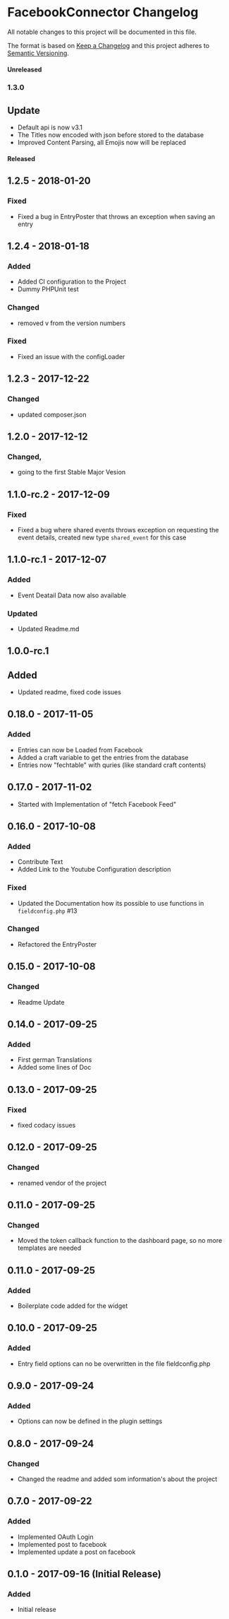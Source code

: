 # FacebookConnector Changelog

All notable changes to this project will be documented in this file.

The format is based on [Keep a Changelog](http://keepachangelog.com/) and this project adheres to [Semantic Versioning](http://semver.org/).

#### Unreleased


### 1.3.0
## Update
- Default api is now v3.1
- The Titles now encoded with json before stored to the database
- Improved Content Parsing, all Emojis now will be replaced


####  Released
## 1.2.5 - 2018-01-20
### Fixed
- Fixed a bug in EntryPoster that throws an exception when saving an entry

## 1.2.4 - 2018-01-18
### Added
 - Added CI configuration to the Project
 - Dummy PHPUnit test
  
### Changed
 - removed v from the version numbers
 
### Fixed
 - Fixed an issue with the configLoader   


## 1.2.3 - 2017-12-22
### Changed
 - updated composer.json

## 1.2.0 - 2017-12-12
### Changed,
 - going to the first Stable Major Vesion
 
 
## 1.1.0-rc.2 - 2017-12-09
### Fixed
 - Fixed a bug where shared events throws exception on requesting the event details, created new type `shared_event` for this case


## 1.1.0-rc.1 - 2017-12-07
### Added
 - Event Deatail Data now also available 
### Updated
 - Updated Readme.md    

## 1.0.0-rc.1
## Added
 - Updated readme, fixed code issues

## 0.18.0 - 2017-11-05
### Added
 - Entries can now be Loaded from Facebook
 - Added a craft variable to get the entries from the database
 - Entries now "fechtable" with quries (like standard craft contents)
    
## 0.17.0 - 2017-11-02
 - Started with Implementation of "fetch Facebook Feed" 

## 0.16.0 - 2017-10-08
### Added
- Contribute Text
- Added Link to the Youtube Configuration description

### Fixed
- Updated the Documentation how its possible to use functions in `fieldconfig.php` #13
  
### Changed
- Refactored the EntryPoster  
  
## 0.15.0 - 2017-10-08
### Changed
- Readme Update

## 0.14.0 - 2017-09-25
### Added 
- First german Translations
- Added some lines of Doc

## 0.13.0 - 2017-09-25
### Fixed
- fixed codacy issues

## 0.12.0 - 2017-09-25
### Changed
- renamed vendor of the project

## 0.11.0 - 2017-09-25
### Changed
- Moved the token callback function to the dashboard page, so no more templates are needed

## 0.11.0 - 2017-09-25
### Added
- Boilerplate code added for the widget

## 0.10.0 - 2017-09-25
### Added
- Entry field options can no be overwritten in the file fieldconfig.php
  
## 0.9.0 - 2017-09-24
### Added
- Options can now be defined in the plugin settings

## 0.8.0 - 2017-09-24
### Changed
 - Changed the readme and added som information's about the project

## 0.7.0 - 2017-09-22
### Added
- Implemented OAuth Login
- Implemented post to facebook
- Implemented update a post on facebook

## 0.1.0 - 2017-09-16 (Initial Release)
### Added
 - Initial release
